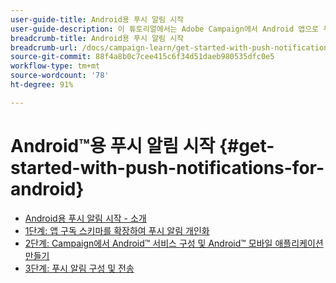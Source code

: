 ```yaml
---
user-guide-title: Android용 푸시 알림 시작
user-guide-description: 이 튜토리얼에서는 Adobe Campaign에서 Android 앱으로 푸시 알림을 전송하는 단계를 설명합니다.
breadcrumb-title: Android용 푸시 알림 시작
breadcrumb-url: /docs/campaign-learn/get-started-with-push-notifications-for-android/introduction.html
source-git-commit: 88f4a8b0c7cee415c6f34d51daeb980535dfc0e5
workflow-type: tm+mt
source-wordcount: '78'
ht-degree: 91%

---
```



# Android™용 푸시 알림 시작  {#get-started-with-push-notifications-for-android}

+ [Android용 푸시 알림 시작 - 소개](/help/tutorial-get-started-with-push-notifications-for-android/introduction.md)
+ [1단계: 앱 구독 스키마를 확장하여 푸시 알림 개인화](/help/tutorial-get-started-with-push-notifications-for-android/extend-the-app-subscription-schema.md)
+ [2단계: Campaign에서 Android™ 서비스 구성 및 Android™ 모바일 애플리케이션 만들기](/help/tutorial-get-started-with-push-notifications-for-android/configure-an-android-service-in-campaign.md)
+ [3단계: 푸시 알림 구성 및 전송](/help/tutorial-get-started-with-push-notifications-for-android/configure-and-send-push-notifications.md)
